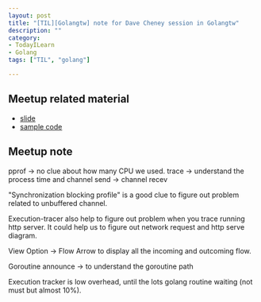 ```yaml
---
layout: post
title: "[TIL][Golangtw] note for Dave Cheney session in Golangtw"
description: ""
category: 
- TodayILearn
- Golang
tags: ["TIL", "golang"]

---
```


## Meetup related material



- [slide](https://go-talks.appspot.com/github.com/davecheney/understanding-the-execution-tracer/understanding-the-execution-tracer.slide#1)
- [sample code](https://github.com/davecheney/understanding-the-execution-tracer)

## Meetup note

pprof -> no clue about how many CPU we used.
trace -> understand the process time and 
channel send -> channel recev

"Synchronization blocking profile" is a good clue to figure out problem related to unbuffered channel.

Execution-tracer also help to figure out problem when you trace running http server.
It could help us to figure out network request and http serve diagram.

View Option -> Flow Arrow  to display all the  incoming and outcoming flow.

Goroutine announce -> to understand the goroutine path

Execution tracker is low overhead, until the lots golang routine waiting (not must but almost 10%).


